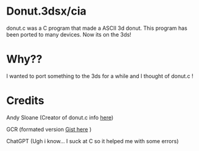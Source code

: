 # Donut.3dsx/cia

donut.c was a C program that made a ASCII 3d donut. This program has been ported to many devices. Now its on the 3ds!

# Why??

I wanted to port something to the 3ds for a while and I thought of donut.c !

# Credits

Andy Sloane (Creator of donut.c info [here](https://www.a1k0n.net/2011/07/20/donut-math.html))

GCR (formated version [Gist here](https://gist.github.com/gcr/1075131) )

ChatGPT (Ugh i know... I suck at C so it helped me with some errors)
